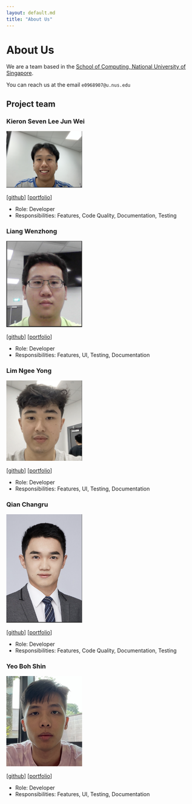 ```yaml
---
layout: default.md
title: "About Us"
---
```


# About Us

We are a team based in the [School of Computing, National University of Singapore](http://www.comp.nus.edu.sg).

You can reach us at the email `e0968907@u.nus.edu`

## Project team

### Kieron Seven Lee Jun Wei

<img src="images/cikguseven.png" width="200px">

[[github](https://github.com/cikguseven)]
[[portfolio](team/cikguseven.md)]

* Role: Developer
* Responsibilities: Features, Code Quality, Documentation, Testing

### Liang Wenzhong

<img src="images/lwz19.png" width="200px">

[[github](http://github.com/lwz19)]
[[portfolio](team/lwz19.md)]

* Role: Developer
* Responsibilities: Features, UI, Testing, Documentation

### Lim Ngee Yong

<img src="images/ngeeyonglim.png" width="200px">

[[github](http://github.com/ngeeyonglim)]
[[portfolio](team/ngeeyonglim.md)]

* Role: Developer
* Responsibilities: Features, UI, Testing, Documentation

### Qian Changru

<img src="images/changruhenryqian.png" width="200px">

[[github](http://github.com/changruhenryqian)]
[[portfolio](team/changruhenryqian.md)]

* Role: Developer
* Responsibilities: Features, Code Quality, Documentation, Testing

### Yeo Boh Shin

<img src="images/yeobohshin.png" width="200px">

[[github](http://github.com/yeobohshin)]
[[portfolio](team/yeobohshin.md)]

* Role: Developer
* Responsibilities: Features, UI, Testing, Documentation
